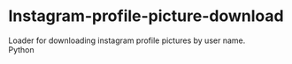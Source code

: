 # Instagram-profile-picture-download
Loader for downloading instagram profile pictures by user name. <br/>Python
